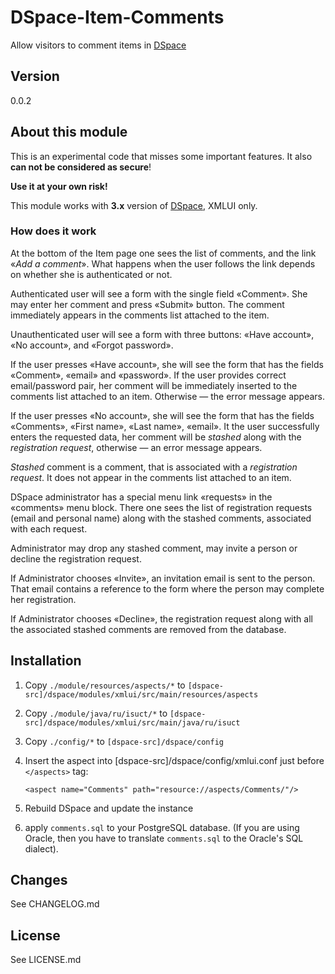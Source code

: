 # DSpace-Item-Comments

Allow visitors to comment items in [DSpace](http://dspace.org)

## Version

0.0.2

## About this module

This is an experimental code that misses some important features. It also
**can not be considered as secure**!

**Use it at your own risk!**

This module works with **3.x** version of [DSpace](http://dspace.org),
XMLUI only. 

### How does it work

At the bottom of the Item page one sees the list of comments, and the link
«*Add a comment*». What happens when the user follows the link depends on
whether she is authenticated or not.

Authenticated user will see a form
with the single field «Comment». She may enter her comment and press «Submit»
button. The comment immediately appears in the comments list attached to
the item.

Unauthenticated user will see a form with three buttons: «Have account»,
«No account», and «Forgot password».

If the user presses «Have account», she will see the form that has the fields
«Comment», «email» and «password». If the user provides correct email/password pair,
her comment will be immediately inserted to the comments list attached to an item.
Otherwise — the error message appears.

If the user presses «No account», she will see the form that has the fields
«Comments», «First name», «Last name», «email». It the user successfully enters
the requested data, her comment will be *stashed* along with the *registration request*,
otherwise — an error message appears.

*Stashed* comment is a comment, that is associated with a *registration request*. It
does not appear in the comments list attached to an item.

DSpace administrator has a special menu link «requests» in the «comments» menu block.
There one sees the list of registration requests (email and personal name) along with the stashed
comments, associated with each request.

Administrator may drop any stashed comment, may invite a person or decline the registration
request. 

If Administrator chooses «Invite», an invitation email is sent to the person. That email
contains a reference to the form where the person may complete her registration.

If Administrator chooses «Decline», the registration request along with all the associated
stashed comments are removed from the database.

## Installation

1. Copy `./module/resources/aspects/*` to `[dspace-src]/dspace/modules/xmlui/src/main/resources/aspects`
2. Copy `./module/java/ru/isuct/*` to `[dspace-src]/dspace/modules/xmlui/src/main/java/ru/isuct`
3. Copy `./config/*` to `[dspace-src]/dspace/config`
4. Insert the aspect into [dspace-src]/dspace/config/xmlui.conf just before `</aspects>` tag:
	
	`<aspect name="Comments" path="resource://aspects/Comments/"/>`
	
5. Rebuild DSpace and update the instance
6. apply `comments.sql` to your PostgreSQL database. (If you are using Oracle, then you have to translate
`comments.sql` to the Oracle's SQL dialect).


## Changes

See CHANGELOG.md

## License

See LICENSE.md
